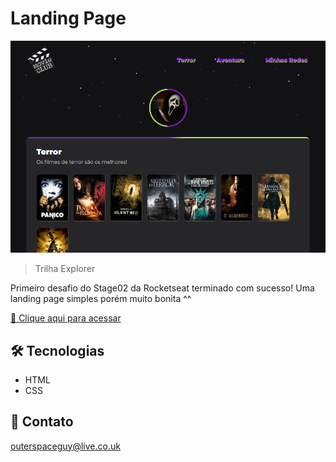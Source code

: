 # Landing Page

![preview](./.github/preview.png)

> Trilha Explorer

Primeiro desafio do Stage02 da Rocketseat terminado com sucesso! Uma landing page simples porém muito bonita ^^

[🔗 Clique aqui para acessar](https://filipesantos07.github.io/NLW-projeto-da-rocketseat/)

## 🛠️ Tecnologias

- HTML
- CSS

## 💛 Contato

outerspaceguy@live.co.uk